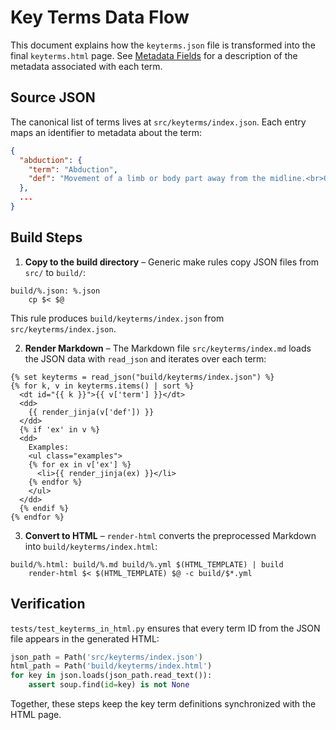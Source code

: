 # Key Terms Data Flow

This document explains how the `keyterms.json` file is transformed into the final `keyterms.html` page. See [Metadata Fields](metadata-fields.md) for a description of the metadata associated with each term.

## Source JSON

The canonical list of terms lives at `src/keyterms/index.json`. Each entry maps an identifier to metadata about the term:

```json
{
  "abduction": {
    "term": "Abduction",
    "def": "Movement of a limb or body part away from the midline.<br>Opposite: {{ linktitle(\"adduction\") }}."
  },
  ...
}
```

## Build Steps

1. **Copy to the build directory** – Generic make rules copy JSON files from
   `src/` to `build/`:

```
build/%.json: %.json
    cp $< $@
```

This rule produces `build/keyterms/index.json` from `src/keyterms/index.json`.

2. **Render Markdown** – The Markdown file `src/keyterms/index.md` loads the JSON data with `read_json` and iterates over each term:

```
{% set keyterms = read_json("build/keyterms/index.json") %}
{% for k, v in keyterms.items() | sort %}
  <dt id="{{ k }}">{{ v['term'] }}</dt>
  <dd>
    {{ render_jinja(v['def']) }}
  </dd>
  {% if 'ex' in v %}
  <dd>
    Examples:
    <ul class="examples">
    {% for ex in v['ex'] %}
      <li>{{ render_jinja(ex) }}</li>
    {% endfor %}
    </ul>
  </dd>
  {% endif %}
{% endfor %}
```

3. **Convert to HTML** – `render-html` converts the preprocessed Markdown into
`build/keyterms/index.html`:

```
build/%.html: build/%.md build/%.yml $(HTML_TEMPLATE) | build
    render-html $< $(HTML_TEMPLATE) $@ -c build/$*.yml
```

## Verification

`tests/test_keyterms_in_html.py` ensures that every term ID from the JSON
file appears in the generated HTML:

```python
json_path = Path('src/keyterms/index.json')
html_path = Path('build/keyterms/index.html')
for key in json.loads(json_path.read_text()):
    assert soup.find(id=key) is not None
```

Together, these steps keep the key term definitions synchronized with the HTML
page.
